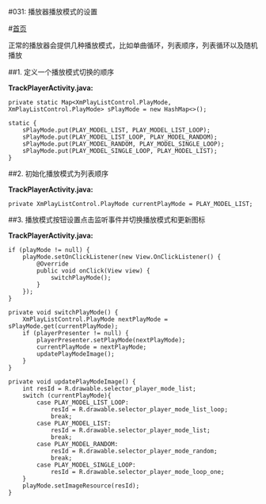 #031: 播放器播放模式的设置

#[首页](./../README.md)

正常的播放器会提供几种播放模式，比如单曲循环，列表顺序，列表循环以及随机播放

##1. 定义一个播放模式切换的顺序

**TrackPlayerActivity.java:**

	private static Map<XmPlayListControl.PlayMode, XmPlayListControl.PlayMode> sPlayMode = new HashMap<>();

    static {
        sPlayMode.put(PLAY_MODEL_LIST, PLAY_MODEL_LIST_LOOP);
        sPlayMode.put(PLAY_MODEL_LIST_LOOP, PLAY_MODEL_RANDOM);
        sPlayMode.put(PLAY_MODEL_RANDOM, PLAY_MODEL_SINGLE_LOOP);
        sPlayMode.put(PLAY_MODEL_SINGLE_LOOP, PLAY_MODEL_LIST);
    }
##2. 初始化播放模式为列表顺序

**TrackPlayerActivity.java:**

    private XmPlayListControl.PlayMode currentPlayMode = PLAY_MODEL_LIST;

##3. 播放模式按钮设置点击监听事件并切换播放模式和更新图标

**TrackPlayerActivity.java:**

	if (playMode != null) {
        playMode.setOnClickListener(new View.OnClickListener() {
            @Override
            public void onClick(View view) {
                switchPlayMode();
            }
        });
    }
    
    private void switchPlayMode() {
        XmPlayListControl.PlayMode nextPlayMode = sPlayMode.get(currentPlayMode);
        if (playerPresenter != null) {
            playerPresenter.setPlayMode(nextPlayMode);
            currentPlayMode = nextPlayMode;
            updatePlayModeImage();
        }
    }
    
    private void updatePlayModeImage() {
        int resId = R.drawable.selector_player_mode_list;
        switch (currentPlayMode){
            case PLAY_MODEL_LIST_LOOP:
                resId = R.drawable.selector_player_mode_list_loop;
                break;
            case PLAY_MODEL_LIST:
                resId = R.drawable.selector_player_mode_list;
                break;
            case PLAY_MODEL_RANDOM:
                resId = R.drawable.selector_player_mode_random;
                break;
            case PLAY_MODEL_SINGLE_LOOP:
                resId = R.drawable.selector_player_mode_loop_one;
        }
        playMode.setImageResource(resId);
    }